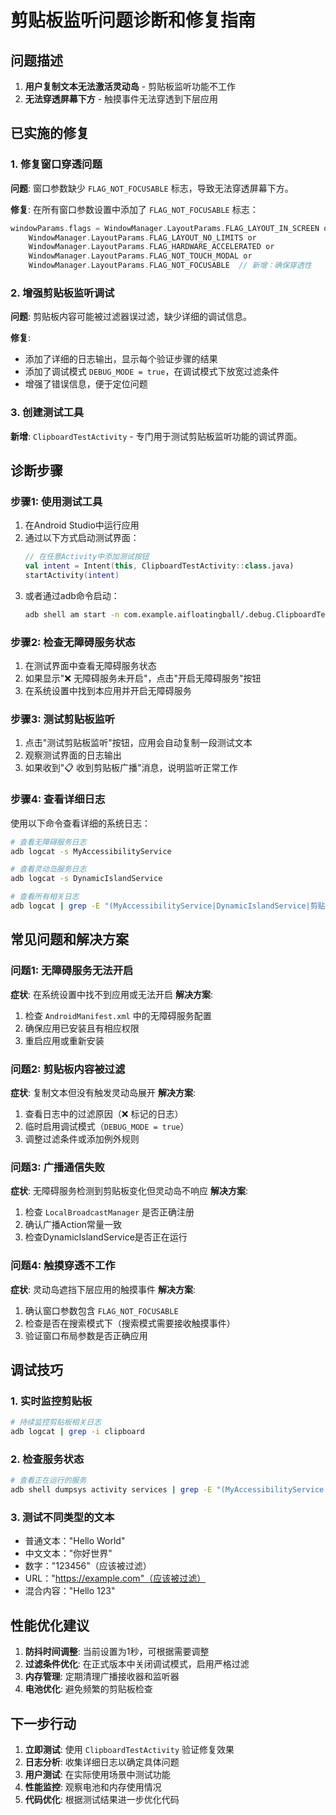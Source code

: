 # 剪贴板监听问题诊断和修复指南

## 问题描述
1. **用户复制文本无法激活灵动岛** - 剪贴板监听功能不工作
2. **无法穿透屏幕下方** - 触摸事件无法穿透到下层应用

## 已实施的修复

### 1. 修复窗口穿透问题
**问题**: 窗口参数缺少 `FLAG_NOT_FOCUSABLE` 标志，导致无法穿透屏幕下方。

**修复**: 在所有窗口参数设置中添加了 `FLAG_NOT_FOCUSABLE` 标志：
```kotlin
windowParams.flags = WindowManager.LayoutParams.FLAG_LAYOUT_IN_SCREEN or
    WindowManager.LayoutParams.FLAG_LAYOUT_NO_LIMITS or
    WindowManager.LayoutParams.FLAG_HARDWARE_ACCELERATED or
    WindowManager.LayoutParams.FLAG_NOT_TOUCH_MODAL or
    WindowManager.LayoutParams.FLAG_NOT_FOCUSABLE  // 新增：确保穿透性
```

### 2. 增强剪贴板监听调试
**问题**: 剪贴板内容可能被过滤器误过滤，缺少详细的调试信息。

**修复**: 
- 添加了详细的日志输出，显示每个验证步骤的结果
- 添加了调试模式 `DEBUG_MODE = true`，在调试模式下放宽过滤条件
- 增强了错误信息，便于定位问题

### 3. 创建测试工具
**新增**: `ClipboardTestActivity` - 专门用于测试剪贴板监听功能的调试界面。

## 诊断步骤

### 步骤1: 使用测试工具
1. 在Android Studio中运行应用
2. 通过以下方式启动测试界面：
   ```kotlin
   // 在任意Activity中添加测试按钮
   val intent = Intent(this, ClipboardTestActivity::class.java)
   startActivity(intent)
   ```
3. 或者通过adb命令启动：
   ```bash
   adb shell am start -n com.example.aifloatingball/.debug.ClipboardTestActivity
   ```

### 步骤2: 检查无障碍服务状态
1. 在测试界面中查看无障碍服务状态
2. 如果显示"❌ 无障碍服务未开启"，点击"开启无障碍服务"按钮
3. 在系统设置中找到本应用并开启无障碍服务

### 步骤3: 测试剪贴板监听
1. 点击"测试剪贴板监听"按钮，应用会自动复制一段测试文本
2. 观察测试界面的日志输出
3. 如果收到"📋 收到剪贴板广播"消息，说明监听正常工作

### 步骤4: 查看详细日志
使用以下命令查看详细的系统日志：
```bash
# 查看无障碍服务日志
adb logcat -s MyAccessibilityService

# 查看灵动岛服务日志
adb logcat -s DynamicIslandService

# 查看所有相关日志
adb logcat | grep -E "(MyAccessibilityService|DynamicIslandService|剪贴板|clipboard)"
```

## 常见问题和解决方案

### 问题1: 无障碍服务无法开启
**症状**: 在系统设置中找不到应用或无法开启
**解决方案**:
1. 检查 `AndroidManifest.xml` 中的无障碍服务配置
2. 确保应用已安装且有相应权限
3. 重启应用或重新安装

### 问题2: 剪贴板内容被过滤
**症状**: 复制文本但没有触发灵动岛展开
**解决方案**:
1. 查看日志中的过滤原因（❌ 标记的日志）
2. 临时启用调试模式（`DEBUG_MODE = true`）
3. 调整过滤条件或添加例外规则

### 问题3: 广播通信失败
**症状**: 无障碍服务检测到剪贴板变化但灵动岛不响应
**解决方案**:
1. 检查 `LocalBroadcastManager` 是否正确注册
2. 确认广播Action常量一致
3. 检查DynamicIslandService是否正在运行

### 问题4: 触摸穿透不工作
**症状**: 灵动岛遮挡下层应用的触摸事件
**解决方案**:
1. 确认窗口参数包含 `FLAG_NOT_FOCUSABLE`
2. 检查是否在搜索模式下（搜索模式需要接收触摸事件）
3. 验证窗口布局参数是否正确应用

## 调试技巧

### 1. 实时监控剪贴板
```bash
# 持续监控剪贴板相关日志
adb logcat | grep -i clipboard
```

### 2. 检查服务状态
```bash
# 查看正在运行的服务
adb shell dumpsys activity services | grep -E "(MyAccessibilityService|DynamicIslandService)"
```

### 3. 测试不同类型的文本
- 普通文本："Hello World"
- 中文文本："你好世界"
- 数字："123456"（应该被过滤）
- URL："https://example.com"（应该被过滤）
- 混合内容："Hello 123"

## 性能优化建议

1. **防抖时间调整**: 当前设置为1秒，可根据需要调整
2. **过滤条件优化**: 在正式版本中关闭调试模式，启用严格过滤
3. **内存管理**: 定期清理广播接收器和监听器
4. **电池优化**: 避免频繁的剪贴板检查

## 下一步行动

1. **立即测试**: 使用 `ClipboardTestActivity` 验证修复效果
2. **日志分析**: 收集详细日志以确定具体问题
3. **用户测试**: 在实际使用场景中测试功能
4. **性能监控**: 观察电池和内存使用情况
5. **代码优化**: 根据测试结果进一步优化代码
